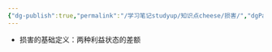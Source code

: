 ```yaml
---
{"dg-publish":true,"permalink":"/学习笔记studyup/知识点cheese/损害/","dgPassFrontmatter":true,"created":"2024-10-10T08:20:27.502+08:00","updated":"2024-10-10T14:00:01.270+08:00"}
---
```


- 损害的基础定义：两种利益状态的差额